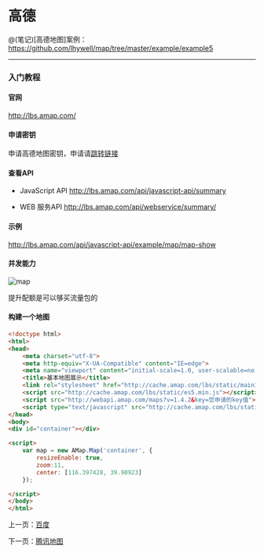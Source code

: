 高德
====================

@(笔记)[高德地图]案例：https://github.com/lhywell/map/tree/master/example/example5

-------------------

### 入门教程

#### 官网
http://lbs.amap.com/

#### 申请密钥
申请高德地图密钥，申请请[跳转链接](http://lbs.amap.com/dev/key/app)

#### 查看API
- JavaScript API
http://lbs.amap.com/api/javascript-api/summary

- WEB 服务API
http://lbs.amap.com/api/webservice/summary/

#### 示例
http://lbs.amap.com/api/javascript-api/example/map/map-show

#### 并发能力
![map](https://github.com/lhywell/map/blob/master/example/img/map1002.png)

提升配额是可以够买流量包的

#### 构建一个地图

```html
<!doctype html>
<html>
<head>
    <meta charset="utf-8">
    <meta http-equiv="X-UA-Compatible" content="IE=edge">
    <meta name="viewport" content="initial-scale=1.0, user-scalable=no, width=device-width">
    <title>基本地图展示</title>
    <link rel="stylesheet" href="http://cache.amap.com/lbs/static/main1119.css"/>
    <script src="http://cache.amap.com/lbs/static/es5.min.js"></script>
    <script src="http://webapi.amap.com/maps?v=1.4.2&key=您申请的key值"></script>
    <script type="text/javascript" src="http://cache.amap.com/lbs/static/addToolbar.js"></script>
</head>
<body>
<div id="container"></div>

<script>
    var map = new AMap.Map('container', {
        resizeEnable: true,
        zoom:11,
        center: [116.397428, 39.90923]
    });

</script>
</body>
</html>
```

上一页：[百度](https://github.com/lhywell/map/blob/master/docs/1.1README.md)

下一页：[腾讯地图](https://github.com/lhywell/map/blob/master/docs/1.3README.md)